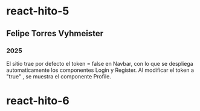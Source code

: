 # react-hito-5
## Felipe Torres Vyhmeister
### 2025
El sitio trae por defecto el token = false en Navbar, con lo que se despliega automaticamente los componentes Login y Register. Al modificar el token a "true" , se muestra el componente Profile. 

# react-hito-6
